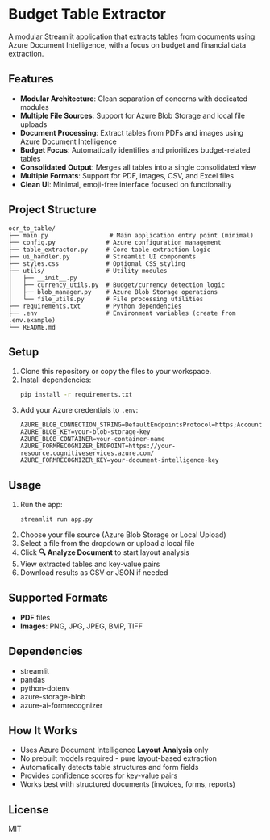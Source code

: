 # Budget Table Extractor

A modular Streamlit application that extracts tables from documents using Azure Document Intelligence, with a focus on budget and financial data extraction.

## Features

- **Modular Architecture**: Clean separation of concerns with dedicated modules
- **Multiple File Sources**: Support for Azure Blob Storage and local file uploads
- **Document Processing**: Extract tables from PDFs and images using Azure Document Intelligence
- **Budget Focus**: Automatically identifies and prioritizes budget-related tables
- **Consolidated Output**: Merges all tables into a single consolidated view
- **Multiple Formats**: Support for PDF, images, CSV, and Excel files
- **Clean UI**: Minimal, emoji-free interface focused on functionality

## Project Structure

```
ocr_to_table/
├── main.py                 # Main application entry point (minimal)
├── config.py              # Azure configuration management
├── table_extractor.py     # Core table extraction logic
├── ui_handler.py          # Streamlit UI components
├── styles.css             # Optional CSS styling
├── utils/                 # Utility modules
│   ├── __init__.py
│   ├── currency_utils.py  # Budget/currency detection logic
│   ├── blob_manager.py    # Azure Blob Storage operations
│   └── file_utils.py      # File processing utilities
├── requirements.txt       # Python dependencies
├── .env                   # Environment variables (create from .env.example)
└── README.md
```

## Setup
1. Clone this repository or copy the files to your workspace.
2. Install dependencies:
   ```sh
   pip install -r requirements.txt
   ```
3. Add your Azure credentials to `.env`:
   ```
   AZURE_BLOB_CONNECTION_STRING=DefaultEndpointsProtocol=https;AccountName=...
   AZURE_BLOB_KEY=your-blob-storage-key
   AZURE_BLOB_CONTAINER=your-container-name
   AZURE_FORMRECOGNIZER_ENDPOINT=https://your-resource.cognitiveservices.azure.com/
   AZURE_FORMRECOGNIZER_KEY=your-document-intelligence-key
   ```

## Usage
1. Run the app:
   ```sh
   streamlit run app.py
   ```
2. Choose your file source (Azure Blob Storage or Local Upload)
3. Select a file from the dropdown or upload a local file
4. Click **🔍 Analyze Document** to start layout analysis
5. View extracted tables and key-value pairs
6. Download results as CSV or JSON if needed

## Supported Formats
- **PDF** files
- **Images**: PNG, JPG, JPEG, BMP, TIFF
## Dependencies
- streamlit
- pandas
- python-dotenv
- azure-storage-blob
- azure-ai-formrecognizer

## How It Works
- Uses Azure Document Intelligence **Layout Analysis** only
- No prebuilt models required - pure layout-based extraction
- Automatically detects table structures and form fields
- Provides confidence scores for key-value pairs
- Works best with structured documents (invoices, forms, reports)

## License
MIT
